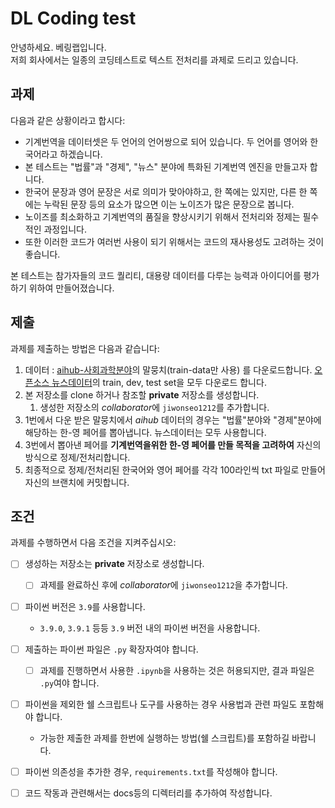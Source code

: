 # DL Coding test

안녕하세요. 베링랩입니다.  
저희 회사에서는 일종의 코딩테스트로 텍스트 전처리를 과제로 드리고 있습니다.

## 과제

다음과 같은 상황이라고 합시다:

- 기계번역을 데이터셋은 두 언어의 언어쌍으로 되어 있습니다. 두 언어를 영어와 한국어라고 하겠습니다.
- 본 테스트는 "법률"과 "경제", "뉴스" 분야에 특화된 기계번역 엔진을 만들고자 합니다.
- 한국어 문장과 영어 문장은 서로 의미가 맞아야하고, 한 쪽에는 있지만, 다른 한 쪽에는 누락된 문장 등의 요소가 많으면 이는 노이즈가 많은 문장으로 봅니다.
- 노이즈를 최소화하고 기계번역의 품질을 향상시키기 위해서 전처리와 정제는 필수적인 과정입니다.
- 또한 이러한 코드가 여러번 사용이 되기 위해서는 코드의 재사용성도 고려하는 것이 좋습니다. 

본 테스트는 참가자들의 코드 퀄리티, 대용량 데이터를 다루는 능력과 아이디어를 평가하기 위하여 만들어졌습니다.

## 제출

과제를 제출하는 방법은 다음과 같습니다:

1. 데이터 : [aihub-사회과학분야](https://aihub.or.kr/aihubdata/data/view.do?currMenu=115&topMenu=100&aihubDataSe=realm&dataSetSn=125)의 말뭉치(train-data만 사용)       를 다운로드합니다.
   [오픈소스 뉴스데이터](https://github.com/jungyeul/korean-parallel-corpora/tree/master/korean-english-news-v1)의 train, dev, test set을 모두 다운로드 합니다.
2. 본 저장소를 clone 하거나 참조할 **private** 저장소를 생성합니다.
   1. 생성한 저장소의 *collaborator*에 `jiwonseo1212`를 추가합니다.
3. 1번에서 다운 받은 말뭉치에서 *aihub* 데이터의 경우는 "법률"분야와 "경제"분야에 해당하는 한-영 페어를 뽑아냅니다. 뉴스데이터는 모두 사용합니다.
4. 3번에서 뽑아낸 페어를 **기계번역을위한 한-영 페어를 만들 목적을 고려하여** 자신의 방식으로 정제/전처리합니다.
5. 최종적으로 정제/전처리된 한국어와 영어 페어를 각각 100라인씩 txt 파일로 만들어 자신의 브랜치에 커밋합니다.

## 조건

과제를 수행하면서 다음 조건을 지켜주십시오:

- [ ] 생성하는 저장소는 **private** 저장소로 생성합니다.
  - [ ] 과제를 완료하신 후에 *collaborator*에 `jiwonseo1212`을 추가합니다.
- [ ] 파이썬 버전은 `3.9`를 사용합니다.
  - `3.9.0`, `3.9.1` 등등 `3.9` 버전 내의 파이썬 버전을 사용합니다.
- [ ] 제출하는 파이썬 파일은 `.py` 확장자여야 합니다.
  - [ ] 과제를 진행하면서 사용한 `.ipynb`을 사용하는 것은 허용되지만, 결과 파일은 `.py`여야 합니다.
- [ ] 파이썬을 제외한 쉘 스크립트나 도구를 사용하는 경우 사용법과 관련 파일도 포함해야 합니다.
  - 가능한 제출한 과제를 한번에 실행하는 방법(쉘 스크립트)를 포함하길 바랍니다.
- [ ] 파이썬 의존성을 추가한 경우, `requirements.txt`를 작성해야 합니다.
- [ ] 코드 작동과 관련해서는 docs등의 디렉터리를 추가하여 작성합니다.





